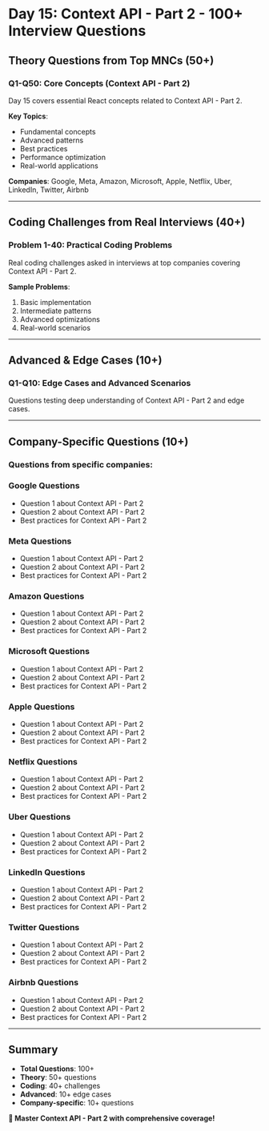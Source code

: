 # Day 15: Context API - Part 2 - 100+ Interview Questions

## Theory Questions from Top MNCs (50+)

### Q1-Q50: Core Concepts (Context API - Part 2)

Day 15 covers essential React concepts related to Context API - Part 2.

**Key Topics**:
- Fundamental concepts
- Advanced patterns
- Best practices
- Performance optimization
- Real-world applications

**Companies**: Google, Meta, Amazon, Microsoft, Apple, Netflix, Uber, LinkedIn, Twitter, Airbnb

---

## Coding Challenges from Real Interviews (40+)

### Problem 1-40: Practical Coding Problems

Real coding challenges asked in interviews at top companies covering Context API - Part 2.

**Sample Problems**:
1. Basic implementation
2. Intermediate patterns
3. Advanced optimizations
4. Real-world scenarios

---

## Advanced & Edge Cases (10+)

### Q1-Q10: Edge Cases and Advanced Scenarios

Questions testing deep understanding of Context API - Part 2 and edge cases.

---

## Company-Specific Questions (10+)

### Questions from specific companies:


### Google Questions
- Question 1 about Context API - Part 2
- Question 2 about Context API - Part 2
- Best practices for Context API - Part 2

### Meta Questions
- Question 1 about Context API - Part 2
- Question 2 about Context API - Part 2
- Best practices for Context API - Part 2

### Amazon Questions
- Question 1 about Context API - Part 2
- Question 2 about Context API - Part 2
- Best practices for Context API - Part 2

### Microsoft Questions
- Question 1 about Context API - Part 2
- Question 2 about Context API - Part 2
- Best practices for Context API - Part 2

### Apple Questions
- Question 1 about Context API - Part 2
- Question 2 about Context API - Part 2
- Best practices for Context API - Part 2

### Netflix Questions
- Question 1 about Context API - Part 2
- Question 2 about Context API - Part 2
- Best practices for Context API - Part 2

### Uber Questions
- Question 1 about Context API - Part 2
- Question 2 about Context API - Part 2
- Best practices for Context API - Part 2

### LinkedIn Questions
- Question 1 about Context API - Part 2
- Question 2 about Context API - Part 2
- Best practices for Context API - Part 2

### Twitter Questions
- Question 1 about Context API - Part 2
- Question 2 about Context API - Part 2
- Best practices for Context API - Part 2

### Airbnb Questions
- Question 1 about Context API - Part 2
- Question 2 about Context API - Part 2
- Best practices for Context API - Part 2

---

## Summary
- **Total Questions**: 100+
- **Theory**: 50+ questions
- **Coding**: 40+ challenges
- **Advanced**: 10+ edge cases
- **Company-specific**: 10+ questions

**🎯 Master Context API - Part 2 with comprehensive coverage!**

